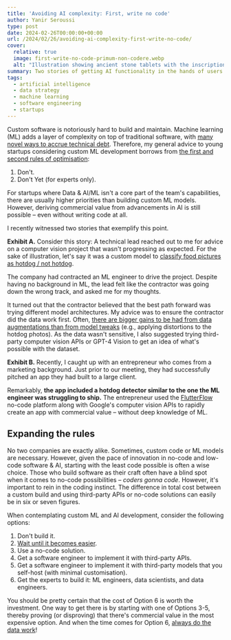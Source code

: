 ```yaml
---
title: 'Avoiding AI complexity: First, write no code'
author: Yanir Seroussi
type: post
date: 2024-02-26T00:00:00+00:00
url: /2024/02/26/avoiding-ai-complexity-first-write-no-code/
cover:
  relative: true
  image: first-write-no-code-primum-non-codere.webp
  alt: "Illustration showing ancient stone tablets with the inscription 'primum non codere' (inspired by primum non noncere: first, do no harm)" 
summary: Two stories of getting AI functionality in the hands of users demonstrate the risks inherent in custom development versus starting with no-code approach.
tags:
  - artificial intelligence
  - data strategy
  - machine learning
  - software engineering
  - startups
---
```

Custom software is notoriously hard to build and maintain. Machine learning (ML) adds a layer of complexity on top of traditional software, with [many novel ways to accrue technical debt](https://proceedings.neurips.cc/paper_files/paper/2015/file/86df7dcfd896fcaf2674f757a2463eba-Paper.pdf). Therefore, my general advice to young startups considering custom ML development borrows from [the first and second rules of optimisation](https://wiki.c2.com/?RulesOfOptimization):

1. Don't.
2. Don't Yet (for experts only).

For startups where Data & AI/ML isn't a core part of the team's capabilities, there are usually higher priorities than building custom ML models. However, deriving commercial value from advancements in AI is still possible &ndash; even without writing code at all.

I recently witnessed two stories that exemplify this point.

**Exhibit A.** Consider this story: A technical lead reached out to me for advice on a computer vision project that wasn't progressing as expected. For the sake of illustration, let's say it was a custom model to [classify food pictures as hotdog / not hotdog](https://www.theverge.com/tldr/2017/5/14/15639784/hbo-silicon-valley-not-hotdog-app-download).

The company had contracted an ML engineer to drive the project. Despite having no background in ML, the lead felt like the contractor was going down the wrong track, and asked me for my thoughts.

It turned out that the contractor believed that the best path forward was trying different model architectures. My advice was to ensure the contractor did the data work first. Often, [there are bigger gains to be had from data augmentations than from model tweaks](https://journalofbigdata.springeropen.com/articles/10.1186/s40537-019-0197-0) (e.g., applying distortions to the hotdog photos). As the data wasn't sensitive, I also suggested trying third-party computer vision APIs or GPT-4 Vision to get an idea of what's possible with the dataset.

**Exhibit B.** Recently, I caught up with an entrepreneur who comes from a marketing background. Just prior to our meeting, they had successfully pitched an app they had built to a large client.

Remarkably, **the app included a hotdog detector similar to the one the ML engineer was struggling to ship.** The entrepreneur used the [FlutterFlow](https://flutterflow.io/) no-code platform along with Google's computer vision APIs to rapidly create an app with commercial value &ndash; without deep knowledge of ML.

## Expanding the rules

No two companies are exactly alike. Sometimes, custom code or ML models are necessary. However, given the pace of innovation in no-code and low-code software & AI, starting with the least code possible is often a wise choice. Those who build software as their craft often have a blind spot when it comes to no-code possibilities &ndash; _coders gonna code_. However, it's important to rein in the coding instinct. The difference in total cost between a custom build and using third-party APIs or no-code solutions can easily be in six or seven figures.

When contemplating custom ML and AI development, consider the following options:

1. Don't build it.
2. [Wait until it becomes easier](https://www.oneusefulthing.org/p/the-lazy-tyranny-of-the-wait-calculation).
3. Use a no-code solution.
4. Get a software engineer to implement it with third-party APIs.
5. Get a software engineer to implement it with third-party models that you self-host (with minimal customisation).
6. Get the experts to build it: ML engineers, data scientists, and data engineers.

You should be pretty certain that the cost of Option 6 is worth the investment. One way to get there is by starting with one of Options 3-5, thereby proving (or disproving) that there's commercial value in the most expensive option. And when the time comes for Option 6, [always do the data work](https://yanirseroussi.com/2014/08/17/datas-hierarchy-of-needs/)!
